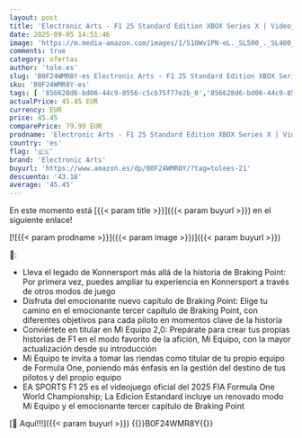 ```yaml
---
layout: post
title: 'Electronic Arts - F1 25 Standard Edition XBOX Series X | Videojuegos | Castellano'
date: 2025-09-05 14:51:46
image: 'https://m.media-amazon.com/images/I/51OWv1PN-eL._SL500_._SL400_.jpg'
comments: true
category: ofertas
author: 'tole.es'
slug: 'B0F24WMR8Y-es Electronic Arts - F1 25 Standard Edition XBOX Series X |...'
sku: 'B0F24WMR8Y-es'
tags: [ '856628d6-bd06-44c9-8556-c5cb75f77e2b_0','856628d6-bd06-44c9-8556-c5cb75f77e2b_2201','856628d6-bd06-44c9-8556-c5cb75f77e2b_3601','Arborist Merchandising Root','Hardware y juegos para Xbox Series X y S','Juegos para Xbox Series X y S','Preventa de Videojuegos','Self Service','Special Features Stores','Videojuegos','Videojuegos más esperados','electronic arts','xbox','🇪🇸', ]
actualPrice: 45.45 EUR
currency: EUR
price: 45.45
comparePrice: 79.99 EUR
prodname: 'Electronic Arts - F1 25 Standard Edition XBOX Series X | Videojuegos | Castellano'
country: 'es'
flag: '🇪🇸'
brand: 'Electronic Arts'
buyurl: 'https://www.amazon.es/dp/B0F24WMR8Y/?tag=tolees-21'
descuento: '43.18'
average: '45.45'
---
```


En este momento está [{{< param title >}}]({{< param buyurl >}}) en el siguiente enlace!

[![{{< param prodname >}}]({{< param image >}})]({{< param buyurl >}})

🔎:

- Lleva el legado de Konnersport más allá de la historia de Braking Point: Por primera vez, puedes ampliar tu experiencia en Konnersport a través de otros modos de juego
- Disfruta del emocionante nuevo capítulo de Braking Point: Elige tu camino en el emocionante tercer capítulo de Braking Point, con diferentes objetivos para cada piloto en momentos clave de la historia
- Conviértete en titular en Mi Equipo 2,0: Prepárate para crear tus propias historias de F1 en el modo favorito de la afición, Mi Equipo, con la mayor actualización desde su introducción
- Mi Equipo te invita a tomar las riendas como titular de tu propio equipo de Formula One, poniendo más énfasis en la gestión del destino de tus pilotos y del propio equipo
- EA SPORTS F1 25 es el videojuego oficial del 2025 FIA Formula One World Championship; La Edicion Estandard incluye un renovado modo Mi Equipo y el emocionante tercer capítulo de Braking Point

[🛒 Aquí!!!]({{< param buyurl >}})
{{<world>}}B0F24WMR8Y{{</world>}}
